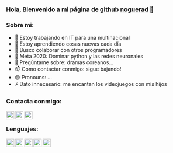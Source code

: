 ### Hola, Bienvenido a mi página de github [noguerad] 👋


### Sobre mi:
- 🔭 Estoy trabajando en IT para una multinacional
- 🌱 Estoy aprendiendo cosas nuevas cada día
- 👯 Busco colaborar con otros programadores
- 🤔 Meta 2020: Dominar python y las redes neuronales
- 💬 Pregúntame sobre: dramas coreanos...
- 📫 Como contactar conmigo: sigue bajando!
- 😄 Pronouns: ...
- ⚡ Dato innecesario: me encantan los videojuegos con mis hijos

### Contacta conmigo:

[<img align="left" alt="email" width="22px" src="https://cdn.jsdelivr.net/npm/simple-icons@5.20.0/icons/gmail.svg" />][email]
[<img align="left" alt="email" width="22px" src="https://cdn.jsdelivr.net/npm/simple-icons@5.20.0/icons/linkedin.svg" />][linkedin]
[<img align="left" alt="email" width="22px" src="https://cdn.jsdelivr.net/npm/simple-icons@5.20.0/icons/telegram.svg" />][telegram]

<br />

### Lenguajes:
<img align="left" alt="email" width="22px" src="https://cdn.jsdelivr.net/npm/simple-icons@5.20.0/icons/gnubash.svg" />
<img align="left" alt="email" width="22px" src="https://cdn.jsdelivr.net/npm/simple-icons@5.20.0/icons/python.svg" />
<img align="left" alt="email" width="22px" src="https://cdn.jsdelivr.net/npm/simple-icons@5.20.0/icons/html5.svg" />
<img align="left" alt="email" width="22px" src="https://cdn.jsdelivr.net/npm/simple-icons@5.20.0/icons/css3.svg" />
<img align="left" alt="email" width="22px" src="https://cdn.jsdelivr.net/npm/simple-icons@5.20.0/icons/javascript.svg" />
<br />

[noguerad]: http://www.noguerad.es
[email]: mailto:contacta@noguerad.es
[linkedin]: https://www.linkedin.com/in/david-noguera-361a87ba/
[telegram]: http://t.me/noguerad
